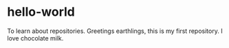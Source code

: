 # hello-world
To learn about repositories.
Greetings earthlings, this is my first repository.
I love chocolate milk. 
